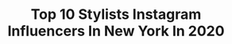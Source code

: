 ---
title: Top 10 Stylists Instagram Influencers In New York In 2020
description: >-
  Find top stylists Instagram influencers in New York in 2020. Most popular hashtags: #stylist #fashion #model #fashionphotography.
platform: Instagram
profiles:
  - username: "jackmarinhair"
    fullname: >-
      Jack Marin
    location: "United States"
    followers: 28308
    engagement: 323
    commentsToLikes: 0.021260
    avatar: "https://scontent-amt2-1.cdninstagram.com/v/t51.2885-19/s320x320/66396819_648411205640254_997772266374692864_n.jpg?_nc_ht=scontent-amt2-1.cdninstagram.com&_nc_ohc=hxZQ_6vepkEAX8DFKho&oh=35bc4e3f837582ac98801f1fa6247c9f&oe=5EB387E9"
    verified: false
    hashtags: "#chicago, #chicagostyle, #fashionista, #chihuahua"
  - username: "juliaamorris"
    fullname: >-
      Julia Morris
    location: "United States"
    followers: 17321
    engagement: 337
    commentsToLikes: 0.018701
    avatar: "https://scontent-atl3-1.cdninstagram.com/v/t51.2885-19/s320x320/89379855_528264128074462_4557995620102569984_n.jpg?_nc_ht=scontent-atl3-1.cdninstagram.com&_nc_ohc=9dlgJLxYrQgAX_CQTEA&oh=061c0e0ddd45ed3665b27666bb007ee7&oe=5EBA1F59"
    verified: false
    hashtags: "#fashioneditorial, #fantasyart, #ellecover, #fashion"
  - username: "marinaingvarsson"
    fullname: >-
      Marina Ingvarsson
    location: "United States"
    followers: 112794
    engagement: 136
    commentsToLikes: 0.013996
    avatar: "https://scontent-lhr8-1.cdninstagram.com/v/t51.2885-19/s320x320/42426502_684773725237651_7609695142336790528_n.jpg?_nc_ht=scontent-lhr8-1.cdninstagram.com&_nc_ohc=AVomBApvskkAX8LTZZY&oh=3e88020043b7b05896d9faaf7cd29dda&oe=5EB98B47"
    verified: false
    hashtags: "#stylehint, #uniqlo, #uniqlou, #urbanistalife"
  - username: "victor.nadolsky"
    fullname: >-
      Victor Nadolsky
    location: "United States"
    followers: 22060
    engagement: 276
    commentsToLikes: 0.010837
    avatar: "https://scontent-lga3-1.cdninstagram.com/v/t51.2885-19/s320x320/19624199_117773972088612_7033424712919154688_a.jpg?_nc_ht=scontent-lga3-1.cdninstagram.com&_nc_ohc=-jfr-J6UAvAAX-s8Hqy&oh=714819ef20e0ecfe04f9272373515d88&oe=5EB4F9E3"
    verified: false
    hashtags: "#blonde, #maneinterest, #citiesbesthairartists, #hairtutorial"
  - username: "binababic"
    fullname: >-
      BinaBabic • Makeup Artist 💄
    location: "United States"
    followers: 44696
    engagement: 145
    commentsToLikes: 0.017770
    avatar: "https://scontent-lhr8-1.cdninstagram.com/v/t51.2885-19/s320x320/72618166_942044416179515_3977995338005872640_n.jpg?_nc_ht=scontent-lhr8-1.cdninstagram.com&_nc_ohc=LbToGnF_504AX_VSC_o&oh=4f841d548ccbf596ceb8294c279ef22a&oe=5EBC78AF"
    verified: false
    hashtags: "#newyork, #myeverydayisyournever, #makeupbybinababic, #baddest"
  - username: "_richard_peterson"
    fullname: >-
      Petar Perovic
    location: "United States"
    followers: 134491
    engagement: 118
    commentsToLikes: 0.270203
    avatar: "https://scontent-lhr8-1.cdninstagram.com/v/t51.2885-19/s320x320/91454345_2556492004569138_1697638535877623808_n.jpg?_nc_ht=scontent-lhr8-1.cdninstagram.com&_nc_ohc=ep4QA33PAeUAX9k0R9D&oh=1585aa2f91fe59bcfe3de7a72a7d9ec2&oe=5EB92F3A"
    verified: false
    hashtags: "#stayathome, #dubai, #stay, #sexy"
  - username: "jacfleurant"
    fullname: >-
      jac fleurant
    location: "United States"
    followers: 17158
    engagement: 134
    commentsToLikes: 0.029771
    avatar: "https://scontent-lga3-1.cdninstagram.com/v/t51.2885-19/s320x320/90088759_265278324478491_4529297249926119424_n.jpg?_nc_ht=scontent-lga3-1.cdninstagram.com&_nc_ohc=rl5UkQnE7U0AX92lBn4&oh=9bdb5045b389f7c70d5e22df6e6235fb&oe=5EB2E79D"
    verified: false
    hashtags: ""
  - username: "nora_russell_"
    fullname: >-
      Nora Russell
    location: "United States"
    followers: 5084
    engagement: 853
    commentsToLikes: 0.011995
    avatar: "https://scontent-ams4-1.cdninstagram.com/v/t51.2885-19/s320x320/71588918_548512229025236_3750410432649625600_n.jpg?_nc_ht=scontent-ams4-1.cdninstagram.com&_nc_ohc=HC9906Ao4nAAX_jDUwV&oh=6805c3e38bcb8331daaab02e04b10a73&oe=5EBB3075"
    verified: false
    hashtags: "#fashioneditor, #editorialmakeup, #vanityteen, #fashioneditorial"
  - username: "hybridhues"
    fullname: >-
      Reva Bhatt
    location: "United States"
    followers: 9019
    engagement: 874
    commentsToLikes: 0.020081
    avatar: "https://scontent-lhr8-1.cdninstagram.com/v/t51.2885-19/s320x320/75285392_535449650522945_8050438260981235712_n.jpg?_nc_ht=scontent-lhr8-1.cdninstagram.com&_nc_ohc=V2b_FXFDq2oAX87fHfC&oh=d58918c85c0002f9dc8923e22075136f&oe=5EB89322"
    verified: false
    hashtags: "#ikat, #madeinindia, #35mm, #slowfashion"
  - username: "colinking"
    fullname: >-
      Colin King
    location: "United States"
    followers: 60047
    engagement: 395
    commentsToLikes: 0.030878
    avatar: "https://scontent-lhr8-1.cdninstagram.com/v/t51.2885-19/s320x320/92271835_2631246373664951_4237728855256727552_n.jpg?_nc_ht=scontent-lhr8-1.cdninstagram.com&_nc_ohc=GRmG21GzLXIAX9gOOdl&oh=4a2ef51def68104250f9e2d6d982810b&oe=5EBA6D13"
    verified: false
    hashtags: "#matthewwilliams, #stayhomestilllife, #boywithbranch, #livebeautiful"
---